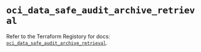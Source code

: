 # `oci_data_safe_audit_archive_retrieval`

Refer to the Terraform Registory for docs: [`oci_data_safe_audit_archive_retrieval`](https://registry.terraform.io/providers/oracle/oci/6.18.0/docs/resources/data_safe_audit_archive_retrieval).

